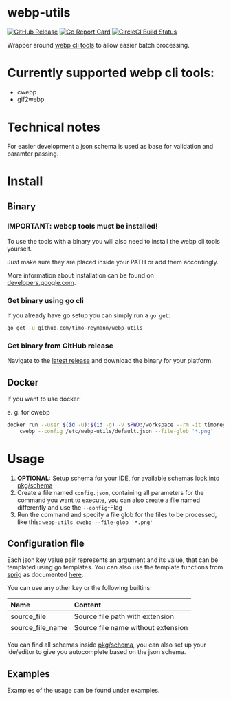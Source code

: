 webp-utils
===
[![GitHub Release](https://img.shields.io/github/v/release/timo-reymann/webp-utils.svg?label=version)](https://github.com/timo-reymann/webp-utils/releases)
[![Go Report Card](https://goreportcard.com/badge/github.com/timo-reymann/webp-utils)](https://goreportcard.com/report/github.com/timo-reymann/webp-utils)
[![CircleCI Build Status](https://circleci.com/gh/timo-reymann/webp-utils.svg?style=shield)](https://app.circleci.com/pipelines/github/timo-reymann/webp-utils)

Wrapper around [webp cli tools](https://developers.google.com/speed/webp/docs/using) to allow easier batch processing. 

# Currently supported webp cli tools:
- cwebp
- gif2webp

# Technical notes
For easier development a json schema is used as base for validation and paramter passing.

# Install

## Binary

### IMPORTANT: webcp tools must be installed!
To use the tools with a binary you will also need to install the webp cli tools yourself.

Just make sure they are placed inside your PATH or add them accordingly.

More information about installation can be found on [developers.google.com](https://developers.google.com/speed/webp/docs/precompiled). 

### Get binary using go cli
If you already have go setup you can simply run a `go get`:
```bash
go get -u github.com/timo-reymann/webp-utils
```
### Get binary from GitHub release
Navigate to the [latest release](https://github.com/timo-reymann/webp-utils/releases/latest) and download the binary for your platform.

## Docker
If you want to use docker:

e. g. for cwebp
```bash
docker run --user $(id -u):$(id -g) -v $PWD:/workspace --rm -it timoreymann/webp-utils \
    cwebp --config /etc/webp-utils/default.json --file-glob '*.png'
```

# Usage
1. **OPTIONAL:** Setup schema for your IDE, for available schemas look into [pkg/schema](./pkg/schema)
2. Create a file named `config.json`, containing all parameters for the command you want to execute, 
    you can also create a file named differently and use the `--config`-Flag 
3. Run the command and specify a file glob for the files to be processed, like this:
    `webp-utils cwebp --file-glob '*.png'`

## Configuration file
Each json key value pair represents an argument and its value, that can be templated using go templates.
You can also use the template functions from [sprig](https://github.com/Masterminds/sprig) as documented 
[here](http://masterminds.github.io/sprig/).

You can use any other key or the following builtins:

| Name              | Content                               |
| :---------------- | :------------------------------------ |
| source_file       | Source file path with extension       |
| source_file_name  | Source file name without extension    |

You can find all schemas inside [pkg/schema](./pkg/schema), you can also set up your ide/editor to give you
autocomplete based on the json schema.

## Examples
Examples of the usage can be found under examples.